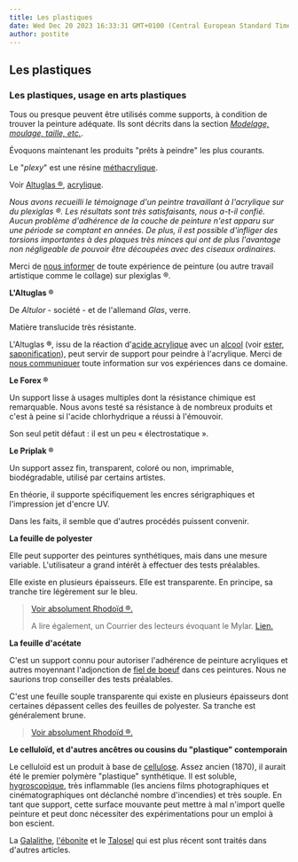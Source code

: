 ```yaml
---
title: Les plastiques
date: Wed Dec 20 2023 16:33:31 GMT+0100 (Central European Standard Time)
author: postite
---
```


## Les plastiques
### Les plastiques, usage en arts plastiques
 Tous ou presque peuvent être utilisés comme supports, à condition de trouver la peinture adéquate. Ils sont décrits dans la section _[Modelage, moulage, taille, etc.](moulage.html)_.

Évoquons maintenant les produits "prêts à peindre" les plus courants.

Le "_plexy_" est une résine [méthacrylique](metacrylique.html).

Voir [Altuglas ®](plastiques.html#altuglas), [acrylique](acryliquegloss.html).

_Nous avons recueilli le témoignage d'un peintre travaillant à l'acrylique sur du plexiglas ®. Les résultats sont très satisfaisants, nous a-t-il confié. Aucun problème d'adhérence de la couche de peinture n'est apparu sur une période se comptant en années. De plus, il est possible d'infliger des torsions importantes à des plaques très minces qui ont de plus l'avantage non négligeable de pouvoir être découpées avec des ciseaux ordinaires._

Merci de [nous informer](plastiques.html#plexiglas) de toute expérience de peinture (ou autre travail artistique comme le collage) sur plexiglas ®.

**L'Altuglas ®**

De _Altulor_ \- société - et de l'allemand _Glas_, verre.

Matière translucide très résistante.

L'Altuglas **®**, issu de la réaction d'[acide acrylique](plastiques.html#acrylique) avec un [alcool](plastiques.html#alcool) (voir [ester](ester.html), [saponification](saponification.html)), peut servir de support pour peindre à l'acrylique. Merci de [nous communiquer](ecrire.html) toute information sur vos expériences dans ce domaine.

**Le Forex ®**

Un support lisse à usages multiples dont la résistance chimique est remarquable. Nous avons testé sa résistance à de nombreux produits et c'est à peine si l'acide chlorhydrique a réussi à l'émouvoir.

Son seul petit défaut : il est un peu « électrostatique ».

**Le Priplak ®**

Un support assez fin, transparent, coloré ou non, imprimable, biodégradable, utilisé par certains artistes.

En théorie, il supporte spécifiquement les encres sérigraphiques et l'impression jet d'encre UV.

Dans les faits, il semble que d'autres procédés puissent convenir.

**La feuille de polyester**

Elle peut supporter des peintures synthétiques, mais dans une mesure variable. L'utilisateur a grand intérêt à effectuer des tests préalables.

Elle existe en plusieurs épaisseurs. Elle est transparente. En principe, sa tranche tire légèrement sur le bleu.

> [Voir absolument Rhodoïd ®.](rhodoid.html)
> 
> A lire également, un Courrier des lecteurs évoquant le Mylar. [Lien.](courrierdeslecteurs2011c030.html#20110809mv)

**La feuille d'acétate**

C'est un support connu pour autoriser l'adhérence de peinture acryliques et autres moyennant l'adjonction de [fiel de boeuf](fieldeboeuf.html) dans ces peintures. Nous ne saurions trop conseiller des tests préalables.

C'est une feuille souple transparente qui existe en plusieurs épaisseurs dont certaines dépassent celles des feuilles de polyester. Sa tranche est généralement brune.

> [Voir absolument Rhodoïd ®.](rhodoid.html)

**Le celluloïd, et d'autres ancêtres ou cousins du "plastique" contemporain**

Le celluloïd est un produit à base de [cellulose](cellulose.html). Assez ancien (1870), il aurait été le premier polymère "plastique" synthétique. Il est soluble, [hygroscopique](hygroscopique.html), très inflammable (les anciens films photographiques et cinématographiques ont déclanché nombre d'incendies) et très souple. En tant que support, cette surface mouvante peut mettre à mal n'import quelle peinture et peut donc nécessiter des expérimentations pour un emploi à bon escient.

La [Galalithe](galalithe.html), [l'ébonite](ebonite.html) et le [Talosel](talosel.html) qui est plus récent sont traités dans d'autres articles.

